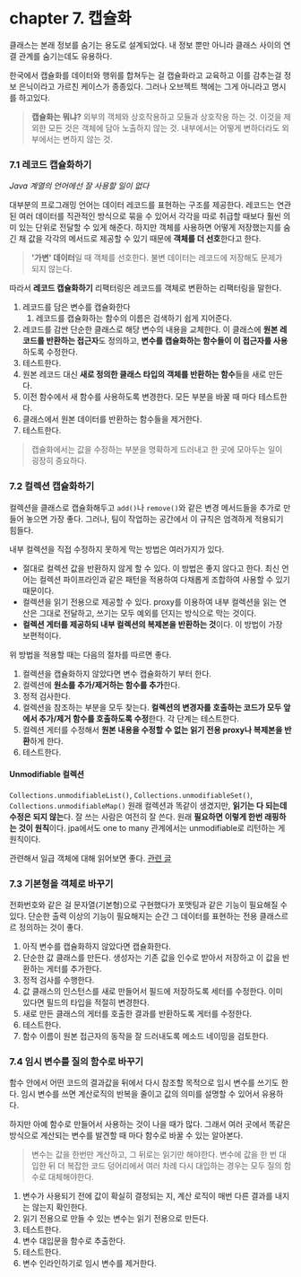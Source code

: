 #  chapter 7. 캡슐화

클래스는 본래 정보를 숨기는 용도로 설계되었다. 내 정보 뿐만 아니라 클래스 사이의 연결 관계를 숨기는데도 유용하다.

한국에서 캡슐화를 데이터와 행위를 합쳐두는 걸 캡슐화라고 교육하고 이를 감추는걸 정보 은닉이라고 가르친 케이스가 종종있다. 그러나 오브젝트 책에는 그게 아니라고 명시를 하고있다.

>**캡슐화는 뭐냐?**
>외부의 객체와 상호작용하고 모듈과 상호작용 하는 것. 이것을 제외한 모든 것은 객체에 담아 노출하지 않는 것. 내부에서는 어떻게 변하더라도 외부에서는 변하지 않는 것.

### 7.1 레코드 캡슐화하기

*Java 계열의 언어에선 잘 사용할 일이 없다*

대부분의 프로그래밍 언어는 데이터 레코드를 표현하는 구조를 제공한다. 레코드는 연관된 여러 데이터를 직관적인 방식으로 묶을 수 있어서 각각을 따로 취급할 때보다 훨씬 의미 있는 단위로 전달할 수 있게 해준다.
하지만 객체를 사용하면 어떻게 저장했는지를 숨긴 채 값을 각각의 메서드로 제공할 수 있기 때문에 **객체를 더 선호**한다고 한다.
> **'가변' 데이터**일 때 객체를 선호한다. 불변 데이터는 레코드에 저장해도 문제가 되지 않는다.

따라서 **레코드 캡슐화하기** 리팩터링은 레코드를 객체로 변환하는 리팩터링을 말한다.

1. 레코드를 담은 변수를 캡슐화한다
	1. 레코드를 캡슐화하는 함수의 이름은 검색하기 쉽게 지어준다.
2. 레코드를 감싼 단순한 클래스로 해당 변수의 내용을 교체한다. 이 클래스에 **원본 레코드를 반환하는 접근자**도 정의하고, **변수를 캡슐화하는 함수들이 이 접근자를 사용**하도록 수정한다.
3. 테스트한다.
4. 원본 레코드 대신 **새로 정의한 클래스 타입의 객체를 반환하는 함수**들을 새로 만든다.
5. 이전 함수에서 새 함수를 사용하도록 변경한다. 모든 부분을 바꿀 때 마다 테스트한다.
6. 클래스에서 원본 데이터를 반환하는 함수들을 제거한다.
7. 테스트한다.

> 캡슐화에서는 값을 수정하는 부분을 명확하게 드러내고 한 곳에 모아두는 일이 굉장히 중요하다.

### 7.2 컬렉션 캡슐화하기
컬렉션을 클래스로 캡슐화해두고 `add()`나 `remove()`와 같은 변경 메서드들을 추가로 만들어 놓으면 가장 좋다. 그러나, 팀이 작업하는 공간에서 이 규칙은 엄격하게 적용되기 힘들다.

내부 컬렉션을 직접 수정하지 못하게 막는 방법은 여러가지가 있다.
- 절대로 컬렉션 값을 반환하지 않게 할 수 있다. 이 방법은 좋지 않다고 한다. 최신 언어는 컬렉션 파이프라인과 같은 패턴을 적용하여 다채롭게 조합하여 사용할 수 있기 때문이다.
- 컬렉션을 읽기 전용으로 제공할 수 있다. proxy를 이용하여 내부 컬렉션을 읽는 연산은 그대로 전달하고, 쓰기는 모두 예외를 던지는 방식으로 막는 것이다.
- **컬렉션 게터를 제공하되 내부 컬렉션의 복제본을 반환하는 것**이다. 이 방법이 가장 보편적이다.

위 방법을 적용할 때는 다음의 절차를 따르면 좋다.
1. 컬렉션을 캡슐화하지 않았다면 변수 캡슐화하기 부터 한다.
2. 컬렉션에 **원소를 추가/제거하는 함수를 추가**한다.
3. 정적 검사한다.
4. 컬렉션을 참조하는 부분을 모두 찾는다. **컬렉션의 변경자를 호출하는 코드가 모두 앞에서 추가/제거 함수를 호출하도록 수정**한다. 각 단계는 테스트한다.
5. 컬렉션 게터를 수정해서 **원본 내용을 수정할 수 없는 읽기 전용 proxy나 복제본을 반환**하게 한다.
6. 테스트한다.

#### Unmodifiable 컬렉션
`Collections.unmodifiableList()`, `Collections.unmodifiableSet()`, `Collections.unmodifiableMap()`
원래 컬렉션과 똑같이 생겼지만,  **읽기는 다 되는데 수정은 되지 않는**다. 잘 쓰는 사람은 여전히 잘 쓴다. 원래 **필요하면 이렇게 한번 래핑하는 것이 원칙**이다.
jpa에서도 one to many 관계에서는 unmodifiable로 리턴하는 게 원칙이다.

관련해서 일급 객체에 대해 읽어보면 좋다. [관련 글](https://jojoldu.tistory.com/412)
### 7.3 기본형을 객체로 바꾸기
전화번호와 같은 걸 문자열(기본형)으로 구현했다가 포맷팅과 같은 기능이 필요해질 수 있다.
단순한 출력 이상의 기능이 필요해지는 순간 그 데이터를 표현하는 전용 클래스르르 정의하는 것이 좋다.

1. 아직 변수를 캡슐화하지 않았다면 캡슐화한다.
2. 단순한 값 클래스를 만든다. 생성자는 기존 값을 인수로 받아서 저장하고 이 값을 반환하는 게터를 추가한다.
3. 정적 검사를 수행한다.
4. 값 클래스의 인스턴스를 새로 만들어서 필드에 저장하도록 세터를 수정한다. 이미 있다면 필드의 타입을 적절히 변경한다.
5. 새로 만든 클래스의 게터를 호출한 결과를 반환하도록 게터를 수정한다.
6. 테스트한다.
7. 함수 이름이 원본 접근자의 동작을 잘 드러내도록 메소드 네이밍을 검토한다.

### 7.4 임시 변수를 질의 함수로 바꾸기
함수 안에서 어떤 코드의 결과값을 뒤에서 다시 참조할 목적으로 임시 변수를 쓰기도 한다.
임시 변수를 쓰면 계산로직의 반복을 줄이고 값의 의미를 설명할 수 있어서 유용하다.

하지만 아예 함수로 만들어서 사용하는 것이 나을 때가 많다. 그래서 여러 곳에서 똑같은 방식으로 계산되는 변수를 발견할 때 마다 함수로 바꿀 수 있는 알아본다.

> 변수는 값을 한번만 계산하고, 그 뒤로는 읽기만 해야한다. 변수에 값을 한 번 대입한 뒤 더 복잡한 코드 덩어리에서 여러 차례 다시 대입하는 경우는 모두 질의 함수로 대체해야한다.

1. 변수가 사용되기 전에 값이 확실히 결정되는 지, 계산 로직이 매번 다른 결과를 내지는 않는지 확인한다.
2. 읽기 전용으로 만들 수 있는 변수는 읽기 전용으로 만든다.
3. 테스트한다.
4. 변수 대입문을 함수로 추출한다.
5. 테스트한다.
6. 변수 인라인하기로 임시 변수를 제거한다.
